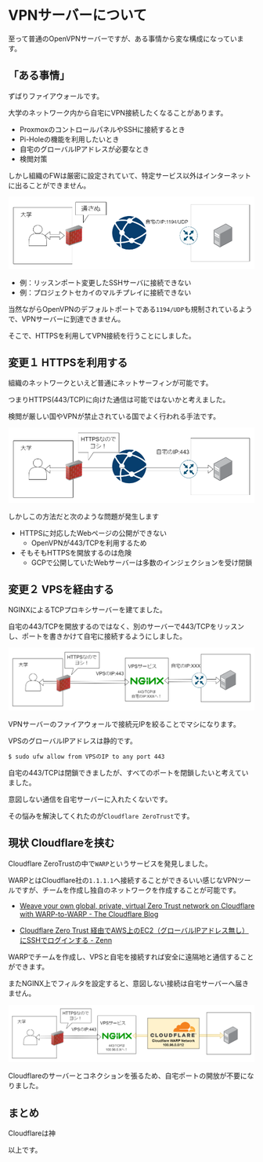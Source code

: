 # VPNサーバーについて

至って普通のOpenVPNサーバーですが、ある事情から変な構成になっています。

## 「ある事情」
ずばりファイアウォールです。

大学のネットワーク内から自宅にVPN接続したくなることがあります。

* ProxmoxのコントロールパネルやSSHに接続するとき
* Pi-Holeの機能を利用したいとき
* 自宅のグローバルIPアドレスが必要なとき
* 検閲対策

しかし組織のFWは厳密に設定されていて、特定サービス以外はインターネットに出ることができません。

![vpn0](../img/vpn0.png)

* 例：リッスンポート変更したSSHサーバに接続できない
* 例：プロジェクトセカイのマルチプレイに接続できない

当然ながらOpenVPNのデフォルトポートである`1194/UDP`も規制されているようで、VPNサーバーに到達できません。

そこで、HTTPSを利用してVPN接続を行うことにしました。

## 変更１ HTTPSを利用する
組織のネットワークといえど普通にネットサーフィンが可能です。

つまりHTTPS(443/TCP)に向けた通信は可能ではないかと考えました。

検閲が厳しい国やVPNが禁止されている国でよく行われる手法です。

![vpn1](../img/vpn1.png)

しかしこの方法だと次のような問題が発生します
* HTTPSに対応したWebページの公開ができない
  * OpenVPNが443/TCPを利用するため
* そもそもHTTPSを開放するのは危険
  * GCPで公開していたWebサーバーは多数のインジェクションを受け閉鎖

## 変更２ VPSを経由する
NGINXによるTCPプロキシサーバーを建てました。

自宅の443/TCPを開放するのではなく、別のサーバーで443/TCPをリッスンし、ポートを書きかけて自宅に接続するようにしました。

![vpn2](../img/vpn2.png)

VPNサーバーのファイアウォールで接続元IPを絞ることでマシになります。

VPSのグローバルIPアドレスは静的です。
```bash
$ sudo ufw allow from VPSのIP to any port 443
```

自宅の443/TCPは閉鎖できましたが、すべてのポートを閉鎖したいと考えていました。

意図しない通信を自宅サーバーに入れたくないです。

その悩みを解決してくれたのが`Cloudflare ZeroTrust`です。

## 現状 Cloudflareを挟む
Cloudflare ZeroTrustの中で`WARP`というサービスを発見しました。

WARPとはCloudflare社の`1.1.1.1`へ接続することができるいい感じなVPNツールですが、チームを作成し独自のネットワークを作成することが可能です。

* [Weave your own global, private, virtual Zero Trust network on Cloudflare with WARP-to-WARP - The Cloudflare Blog](https://blog.cloudflare.com/warp-to-warp)

* [Cloudflare Zero Trust 経由でAWS上のEC2（グローバルIPアドレス無し）にSSHでログインする - Zenn](https://zenn.dev/hiroe_orz17/articles/b028fdb5444ee0)

WARPでチームを作成し、VPSと自宅を接続すれば安全に遠隔地と通信することができます。

またNGINX上でフィルタを設定すると、意図しない接続は自宅サーバーへ届きません。

![vpn3](../img/vpn3.png)

Cloudflareのサーバーとコネクションを張るため、自宅ポートの開放が不要になりました。

## まとめ
Cloudflareは神

以上です。